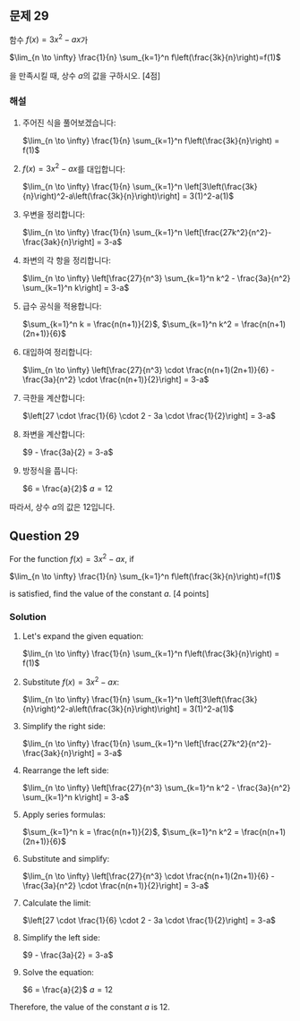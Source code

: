 

## 문제 29
함수 $f(x)=3x^2-ax$가

$\lim_{n \to \infty} \frac{1}{n} \sum_{k=1}^n f\left(\frac{3k}{n}\right)=f(1)$

을 만족시킬 때, 상수 $a$의 값을 구하시오. [4점]

### 해설
1) 주어진 식을 풀어보겠습니다:

   $\lim_{n \to \infty} \frac{1}{n} \sum_{k=1}^n f\left(\frac{3k}{n}\right) = f(1)$

2) $f(x)=3x^2-ax$를 대입합니다:

   $\lim_{n \to \infty} \frac{1}{n} \sum_{k=1}^n \left[3\left(\frac{3k}{n}\right)^2-a\left(\frac{3k}{n}\right)\right] = 3(1)^2-a(1)$

3) 우변을 정리합니다:

   $\lim_{n \to \infty} \frac{1}{n} \sum_{k=1}^n \left[\frac{27k^2}{n^2}-\frac{3ak}{n}\right] = 3-a$

4) 좌변의 각 항을 정리합니다:

   $\lim_{n \to \infty} \left[\frac{27}{n^3} \sum_{k=1}^n k^2 - \frac{3a}{n^2} \sum_{k=1}^n k\right] = 3-a$

5) 급수 공식을 적용합니다:
   
   $\sum_{k=1}^n k = \frac{n(n+1)}{2}$, $\sum_{k=1}^n k^2 = \frac{n(n+1)(2n+1)}{6}$

6) 대입하여 정리합니다:

   $\lim_{n \to \infty} \left[\frac{27}{n^3} \cdot \frac{n(n+1)(2n+1)}{6} - \frac{3a}{n^2} \cdot \frac{n(n+1)}{2}\right] = 3-a$

7) 극한을 계산합니다:

   $\left[27 \cdot \frac{1}{6} \cdot 2 - 3a \cdot \frac{1}{2}\right] = 3-a$

8) 좌변을 계산합니다:

   $9 - \frac{3a}{2} = 3-a$

9) 방정식을 풉니다:

   $6 = \frac{a}{2}$
   $a = 12$

따라서, 상수 $a$의 값은 12입니다.

## Question 29
For the function $f(x)=3x^2-ax$, if

$\lim_{n \to \infty} \frac{1}{n} \sum_{k=1}^n f\left(\frac{3k}{n}\right)=f(1)$

is satisfied, find the value of the constant $a$. [4 points]

### Solution
1) Let's expand the given equation:

   $\lim_{n \to \infty} \frac{1}{n} \sum_{k=1}^n f\left(\frac{3k}{n}\right) = f(1)$

2) Substitute $f(x)=3x^2-ax$:

   $\lim_{n \to \infty} \frac{1}{n} \sum_{k=1}^n \left[3\left(\frac{3k}{n}\right)^2-a\left(\frac{3k}{n}\right)\right] = 3(1)^2-a(1)$

3) Simplify the right side:

   $\lim_{n \to \infty} \frac{1}{n} \sum_{k=1}^n \left[\frac{27k^2}{n^2}-\frac{3ak}{n}\right] = 3-a$

4) Rearrange the left side:

   $\lim_{n \to \infty} \left[\frac{27}{n^3} \sum_{k=1}^n k^2 - \frac{3a}{n^2} \sum_{k=1}^n k\right] = 3-a$

5) Apply series formulas:
   
   $\sum_{k=1}^n k = \frac{n(n+1)}{2}$, $\sum_{k=1}^n k^2 = \frac{n(n+1)(2n+1)}{6}$

6) Substitute and simplify:

   $\lim_{n \to \infty} \left[\frac{27}{n^3} \cdot \frac{n(n+1)(2n+1)}{6} - \frac{3a}{n^2} \cdot \frac{n(n+1)}{2}\right] = 3-a$

7) Calculate the limit:

   $\left[27 \cdot \frac{1}{6} \cdot 2 - 3a \cdot \frac{1}{2}\right] = 3-a$

8) Simplify the left side:

   $9 - \frac{3a}{2} = 3-a$

9) Solve the equation:

   $6 = \frac{a}{2}$
   $a = 12$

Therefore, the value of the constant $a$ is 12.